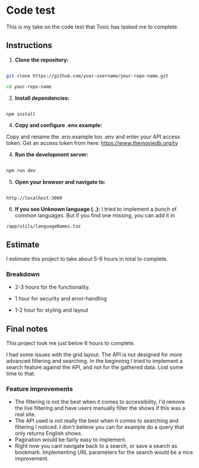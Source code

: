
  

# Code test

  

This is my take on the code test that Toxic has tasked me to complete.

  

## Instructions

  

1.  **Clone the repository:**

```sh

git clone https://github.com/your-username/your-repo-name.git

cd your-repo-name

```

  

2.  **Install dependencies:**

```sh

npm install

```
4.  **Copy and configure .env.example:**

Copy and rename the .env.example too .env and enter your API access token. 
Get an access token from here: https://www.themoviedb.org/tv
  

4.  **Run the development server:**

```sh

npm run dev

```

  

5.  **Open your browser and navigate to:**

```

http://localhost:3000

```

  6.  **If you see Unknown language (..):**
I tried to implement a bunch of common languages. But if you find one missing, you can add it in  
```
/app/utils/languageNames.tsx
```


## Estimate

I estimate this project to take about 5-6 hours in total to complete.

  

### Breakdown

  

- 2-3 hours for the functionality.

  

- 1 hour for security and error-handling

  

- 1-2 hour for styling and layout

  

## Final notes

  

This project took me just below 6 hours to complete.

I had some issues with the grid layout.
The API is not designed for more advanced filtering and searching. In the beginning I tried to implement a search feature against the API, and not for the gathered data. Lost some time to that.

### Feature improvements
 - The filtering is not the best when it comes to accessibility, I'd remove the live filtering and have users manually filter the shows if this was a real site.
 - The API used is not really the best when it comes to searching and filtering I noticed. I don't believe you can for example do a query that only returns English shows.
 - Pagination would be fairly easy to implement.
 - Right now you cant navigate back to a search, or save a search as bookmark. Implementing URL parameters for the search would be a nice improvement.
